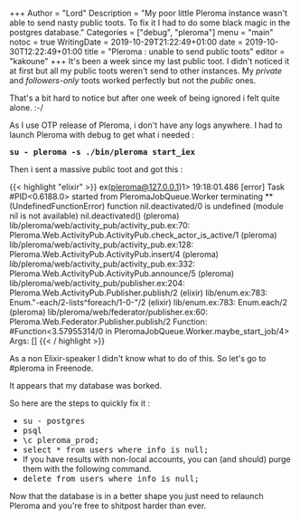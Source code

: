 +++
Author = "Lord"
Description = "My poor little Pleroma instance wasn't able to send nasty public toots. To fix it I had to do some black magic in the postgres database."
Categories = ["debug", "pleroma"]
menu = "main"
notoc = true
WritingDate = 2019-10-29T21:22:49+01:00
date = 2019-10-30T12:22:49+01:00
title = "Pleroma : unable to send public toots"
editor = "kakoune"
+++
It's been a week since my last public toot.
I didn't noticed it at first but all my public toots weren't send to other instances.
My *private* and *followers-only* toots worked perfectly but not the *public* ones.

That's a bit hard to notice but after one week of being ignored i felt quite alone. :-/

As I use OTP release of Pleroma, i don't have any logs anywhere.
I had to launch Pleroma with debug to get what i needed :

**<kbd>su - pleroma -s ./bin/pleroma start_iex</kbd>**

Then i sent a massive public toot and got this :

{{< highlight "elixir" >}}
ex(pleroma@127.0.0.1)1> 19:18:01.486 [error] Task #PID<0.6188.0> started from PleromaJobQueue.Worker terminating
** (UndefinedFunctionError) function nil.deactivated/0 is undefined (module nil is not available)
     nil.deactivated()
     (pleroma) lib/pleroma/web/activity_pub/activity_pub.ex:70: Pleroma.Web.ActivityPub.ActivityPub.check_actor_is_active/1
     (pleroma) lib/pleroma/web/activity_pub/activity_pub.ex:128: Pleroma.Web.ActivityPub.ActivityPub.insert/4
     (pleroma) lib/pleroma/web/activity_pub/activity_pub.ex:332: Pleroma.Web.ActivityPub.ActivityPub.announce/5
     (pleroma) lib/pleroma/web/activity_pub/publisher.ex:204: Pleroma.Web.ActivityPub.Publisher.publish/2
     (elixir) lib/enum.ex:783: Enum."-each/2-lists^foreach/1-0-"/2
     (elixir) lib/enum.ex:783: Enum.each/2
     (pleroma) lib/pleroma/web/federator/publisher.ex:60: Pleroma.Web.Federator.Publisher.publish/2
Function: #Function<3.57955314/0 in PleromaJobQueue.Worker.maybe_start_job/4>
     Args: []
{{< / highlight >}}

As a non Elixir-speaker I didn't know what to do of this.
So let's go to #pleroma in Freenode.

It appears that my database was borked.

So here are the steps to quickly fix it :

  - <kbd>su - postgres</kbd>
  - <kbd>psql</kbd>
  - <kbd>\c pleroma_prod;</kbd>
  - <kbd>select * from users where info is null;</kbd>
  - If you have results with non-local accounts, you can (and should) purge them with the following command.
  - <kbd>delete from users where info is null;</kbd>

Now that the database is in a better shape you just need to relaunch Pleroma and you're free to shitpost harder than ever.
